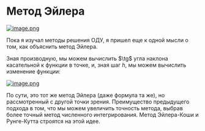 # Метод Эйлера

[![image.png](https://i.postimg.cc/SsC0THxn/image.png)](https://postimg.cc/DJvYmjsh)

Пока я изучал методы решения ОДУ, я пришел еще к одной мысли о том, как объяснить метод Эйлера.

Зная производную, мы можем вычислить $\tg$ угла наклона касательной к функции в точке, и, зная шаг $h$, мы можем вычислить изменение функции:

[![image.png](https://i.postimg.cc/mrP91Wb1/image.png)](https://postimg.cc/kVdGLZR7)

По сути, это тот же метод Эйлера (даже формула та же), но рассмотренный с другой точки зрения. Преимущество предыдущего подхода в том, что мы можем увеличить точность метода, выбрав более точный метод численного интегрирования. Метод Эйлера-Коши и Рунге-Кутта строятся на этой идее.